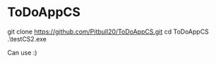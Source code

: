 # ToDoAppCS

git clone https://github.com/Pitbull20/ToDoAppCS.git 
cd ToDoAppCS 
.\testCS2.exe

Can use :)
